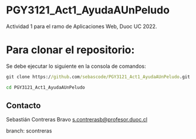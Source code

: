 # PGY3121_Act1_AyudaAUnPeludo
Actividad 1 para el ramo de Aplicaciones Web, Duoc UC 2022.

# Para clonar el repositorio:

Se debe ejecutar lo siguiente en la consola de comandos:
```cmd
git clone https://github.com/sebascode/PGY3121_Act1_AyudaAUnPeludo.git

cd PGY3121_Act1_AyudaAUnPeludo
```

## Contacto
Sebastián Contreras Bravo
s.contrerasb@profesor.duoc.cl


branch: scontreras